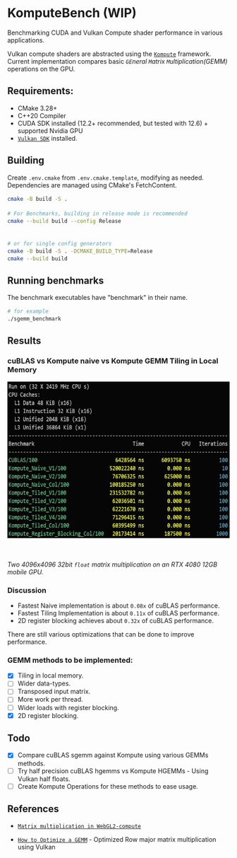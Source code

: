 # KomputeBench (WIP)
Benchmarking CUDA and Vulkan Compute shader performance in various applications.

Vulkan compute shaders are abstracted using the [`Kompute`](https://github.com/KomputeProject/kompute) framework.
Current implementation compares basic *`GE`neral `M`atrix `M`ultiplication(GEMM)* operations on the GPU.

## Requirements:
- CMake 3.28+
- C++20 Compiler
- CUDA SDK installed (12.2+ recommended, but tested with 12.6) + supported Nvidia GPU
- [`Vulkan SDK`](https://vulkan.lunarg.com/) installed.

## Building
Create `.env.cmake` from `.env.cmake.template`, modifying as needed. Dependencies are managed using CMake's FetchContent.

```bash
cmake -B build -S .

# For Benchmarks, building in release mode is recommended
cmake --build build --config Release


# or for single config generators
cmake -B build -S . -DCMAKE_BUILD_TYPE=Release
cmake --build build
```

## Running benchmarks
The benchmark executables have "benchmark" in their name.
```bash
# for example
./sgemm_benchmark
```

## Results

### cuBLAS vs Kompute naive vs Kompute GEMM Tiling in Local Memory
<!-- ![cuBLAS vs Kompute naive vs Kompute GEMM Tiling in Local Memory](./images/sgemm_benchmark.png =928x517) -->
<img src="./images/sgemm_benchmark.png" width="642" height="354" alt="cuBLAS vs Kompute naive vs Kompute GEMM Tiling in Local Memory">

<br> <br>
*Two 4096x4096 32bit `float` matrix multiplication on an RTX 4080 12GB mobile GPU.* 

### Discussion

* Fastest Naive implementation is about `0.08x` of cuBLAS performance.
* Fastest Tiling Implementation is about `0.11x` of cuBLAS performance.
* 2D register blocking achieves about `0.32x` of cuBLAS performance.

There are still various optimizations that can be done to improve performance.

### GEMM methods to be implemented:
- [x] Tiling in local memory.
- [ ] Wider data-types.
- [ ] Transposed input matrix.
- [ ] More work per thread.
- [ ] Wider loads with register blocking.
- [x] 2D register blocking.

## Todo
- [x] Compare cuBLAS sgemm against Kompute using various GEMMs methods.
- [ ] Try half precision cuBLAS hgemms vs Kompute HGEMMs - Using Vulkan half floats.
- [ ] Create Kompute Operations for these methods to ease usage.

## References
* [`Matrix multiplication in WebGL2-compute`](https://www.ibiblio.org/e-notes/webgl/gpu/mul/sgemm.htm)

* [`How to Optimize a GEMM`](https://github.com/tpoisonooo/how-to-optimize-gemm/) -  Optimized Row major matrix multiplication using Vulkan 
